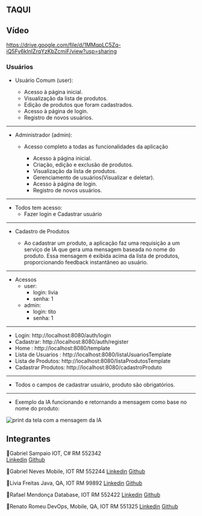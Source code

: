 ## TAQUI

## Vídeo

https://drive.google.com/file/d/1MMqpLC5Zq-iQ5Fy6klnIZrqYzKbZcmiF/view?usp=sharing

### Usuários
- Usuário Comum (user):

  - Acesso à página inicial.
  - Visualização da lista de produtos.
  - Edição de produtos que foram cadastrados.
  - Acesso à página de login.
  - Registro de novos usuários.

----------------------------------------------------------------------
- Administrador (admin):

  - Acesso completo a todas as funcionalidades da aplicação
    
    - Acesso à página inicial.
    -  Criação, edição e exclusão de produtos.
    - Visualização da lista de produtos.
    -  Gerenciamento de usuários(Visualizar e deletar).
    - Acesso à página de login.
    - Registro de novos usuários.

----------------------------------------------------------------------
- Todos tem acesso:
  - Fazer login e Cadastrar usuário

-------------------------------------------------------------------
- Cadastro de Produtos
    
  - Ao cadastrar um produto, a aplicação faz uma requisição a um serviço de IA que gera uma mensagem baseada no nome do produto. Essa mensagem é exibida acima da lista de produtos, proporcionando feedback instantâneo ao usuário.

-------------------------------------------------------------------
- Acessos
  - user:
      - login: livia
      - senha: 1
  - admin:
      - login: tito
      - senha: 1
------------------------------------------------------------------
  - Login: http://localhost:8080/auth/login
  - Cadastrar: http://localhost:8080/auth/register
  - Home : http://localhost:8080/template
  - Lista de Usuarios : http://localhost:8080/listaUsuariosTemplate
  - Lista de Produtos: http://localhost:8080/listaProdutosTemplate
  - Cadastrar Produtos: http://localhost:8080/cadastroProduto
------------------------------------------------------------------

- Todos o campos de cadastrar usuário, produto são obrigatórios.

----------------------------------------------------------------

- Exemplo da IA funcionando e retornando a mensagem como base no nome do produto:

<img src="https://i.ibb.co/3T58Vnh/caf93a41-d32c-4109-ad6f-5d4403407bee.jpg" alt="print da tela com a mensagem da IA" border="0" />

## Integrantes
:small_blue_diamond:Gabriel Sampaio
IOT, C#
RM 552342		
<a href="https://www.linkedin.com/in/gabrielsampaiogianini/">Linkedin</a>
<a href="https://github.com/gabrielsampaiog">Github</a>

:small_blue_diamond:Gabriel Neves
Mobile, IOT
RM 552244
<a href="https://www.linkedin.com/in/-gabriel-neves/">Linkedin</a>
<a href="https://github.com/Neveszera">Github</a>

:small_blue_diamond:Livia Freitas
Java, QA, IOT
RM 99892
<a href="https://www.linkedin.com/in/l%C3%ADvia-freitas-ferreira/">Linkedin</a>
<a href="https://github.com/freitaslivia">Github</a>

:small_blue_diamond:Rafael Mendonça
Database, IOT
RM 552422
<a href="https://www.linkedin.com/in/rafael-henrique-de-mendon%C3%A7a-51263326b/">Linkedin</a>
<a href="https://github.com/rhmendonca">Github</a>

:small_blue_diamond:Renato Romeu
DevOps, Mobile, QA, IOT
RM 551325
<a href="https://www.linkedin.com/in/renato-russano-706423a3/">Linkedin</a>
<a href="https://github.com/RenatoRussano">Github</a>
